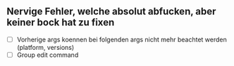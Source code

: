 ## Nervige Fehler, welche absolut abfucken, aber keiner bock hat zu fixen

- [ ] Vorherige args koennen bei folgenden args nicht mehr beachtet werden (platform, versions)
- [ ] Group edit command